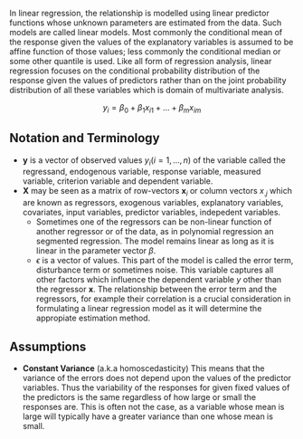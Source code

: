 In linear regression, the relationship is modelled using linear predictor functions whose unknown parameters are estimated from the data. Such models are called linear models. Most commonly the conditional mean of the response given the values of the explanatory variables is assumed to be affine function of those values; less commonly the conditional median or some other quantile is used. Like all form of regression analysis, linear regression focuses on the conditional probability distribution of the response given the values of predictors rather than on the joint probability distribution of all these variables which is domain of multivariate analysis.

$$y_i = \beta_0 + \beta_1x_{i1}+...+\beta_mx_{im}$$
## Notation and Terminology

- $\textbf{y}$ is a vector of observed values $y_i (i=1,...,n)$ of the variable called the regressand, endogenous variable, response variable, measured variable, criterion variable and dependent variable. 
- $\textbf{X}$ may be seen as a matrix of row-vectors $\textbf{x}_i$ or column vectors $x_{.j}$ which are known as regressors, exogenous variables, explanatory variables, covariates, input variables, predictor variables, indepedent variables.
	- Sometimes one of the regressors can be non-linear function of another regressor or of the data, as in polynomial regression an segmented regression. The model remains linear as long as it is linear in the parameter vector $\beta$. 
	- $\epsilon$ is a vector of values. This part of the model is called the error term, disturbance term or sometimes noise. This variable captures all other factors which influence the dependent variable $y$ other than the regressor $\textbf{x}$. The relationship between the error term and the regressors, for example their correlation is a crucial consideration in formulating a linear regression model as it will determine the appropiate estimation method.
## Assumptions
- **Constant Variance** (a.k.a homoscedasticity) This means that the variance of the errors does not depend upon the values of the predictor variables. Thus the variability of the responses for given fixed values of the predictors is the same regardless of how large or small the responses are. This is often not the case, as a variable whose mean is large will typically have a greater variance than one whose mean is small. 